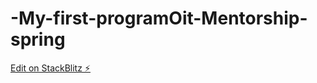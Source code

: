 # -My-first-programOit-Mentorship-spring

[Edit on StackBlitz ⚡️](https://stackblitz.com/edit/js-qdf3dn)